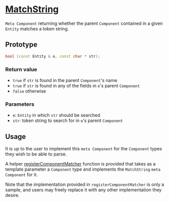 # [MatchString](MatchString.hpp)

`Meta Component` returning whether the parent `Component` contained in a given `Entity` matches a token string.

## Prototype

```cpp
bool (const Entity & e, const char * str);
```

### Return value

* `true` if `str` is found in the parent `Component`'s name
* `true` if `str` is found in any of the fields in `e`'s parent `Component`
* `false` otherwise

### Parameters

* `e`: `Entity` in which `str` should be searched
* `str`: token string to search for in `e`'s parent `Component`

## Usage

It is up to the user to implement this `meta Component` for the `Component` types they wish to be able to parse.

A helper [registerComponentMatcher](../../helpers/RegisterComponentMatcher.md) function is provided that takes as a template parameter a `Component` type and implements the `MatchString` `meta Component` for it.

Note that the implementation provided in `registerComponentMatcher` is only a sample, and users may freely replace it with any other implementation they desire.